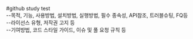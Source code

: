 #github study test
<br/>
--목적, 기능, 사용방법, 설치방법, 실행방법, 필수 종속성, API참조, 트러블슈팅, FQ등<br/>
--라이선스 유형, 저작권 고지 등<br/>
--기여방법, 코드 스타일 가이드, 이슈 및 풀 요청 규칙 등<br/>
